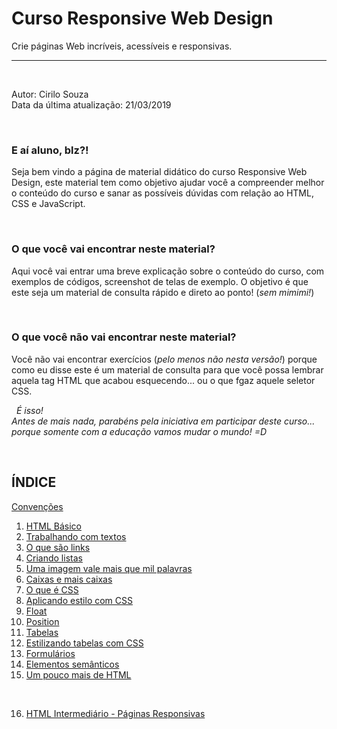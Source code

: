 # Curso Responsive Web Design
Crie páginas Web incríveis, acessíveis e responsivas.
  
  
***
  
  
&nbsp;
  

Autor: Cirilo Souza  
Data da última atualização: 21/03/2019
  
  
&nbsp;

### E aí aluno, blz?!

Seja bem vindo a página de material didático do curso Responsive Web Design, este material tem como objetivo ajudar você a compreender melhor o conteúdo do curso e sanar as possíveis dúvidas com relação ao HTML, CSS e JavaScript.
  
  
&nbsp;
### O que você vai encontrar neste material?
Aqui você vai entrar uma breve explicação sobre o conteúdo do curso, com exemplos de códigos, screenshot de telas de exemplo. O objetivo é que este seja um material de consulta rápido e direto ao ponto! (*sem mimimi!*)
  
&nbsp;
### O que você não vai encontrar neste material?
Você não vai encontrar exercícios (*pelo menos não nesta versão!*) porque como eu disse este é um material de consulta para que você possa lembrar aquela tag HTML que acabou esquecendo... ou o que fgaz aquele seletor CSS.
  
  
&nbsp;
*É isso!*  
*Antes de mais nada, parabéns pela iniciativa em participar deste curso... porque somente com a educação vamos mudar o mundo! =D*
  
  
&nbsp;
## ÍNDICE

  
[Convenções](/doc/Convenções.md)  
1. [HTML Básico](/doc/1-HTML-Basico.md)  
2. [Trabalhando com textos](/doc/2-Trabalhando-com-textos.md)  
3. [O que são links](/doc/3-O-que-são-links.md)  
4. [Criando listas](/doc/4-Criando-listas.md)  
5. [Uma imagem vale mais que mil palavras](/doc/5-Uma-imagem-vale-mais-que-mil-palavras.md)  
6. [Caixas e mais caixas](/doc/6-Caixas-emais-caixas.md)  
7. [O que é CSS](/doc/7-O-que-é-CSS.md)  
8. [Aplicando estilo com CSS](/doc/8-Aplicando-estilo-com-CSS.md)  
9. [Float](/doc/9-Float.md)  
10. [Position](/doc/10-Position.md)  
11. [Tabelas](/doc/11-Tabelas.md)  
12. [Estilizando tabelas com CSS](/doc/12-Estilizando-tabelas-com-CSS.md)  
13. [Formulários](/doc/13-Formulários.md)  
14. [Elementos semânticos](/doc/14-Elementos-semânticos.md)  
15. [Um pouco mais de HTML](/doc/15-Um-pouco-mais-de-HTML.md)  
  
&nbsp;
  
16. [HTML Intermediário - Páginas Responsivas](/doc/16-HTML-Intermediário-Páginas-Responsivas.md)  
  
 


